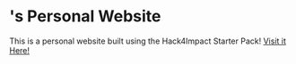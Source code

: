 # <Your Name>'s Personal Website
This is a personal website built using the Hack4Impact Starter Pack!
<You can add any description you want here.>
[Visit it Here!](https://<username>.github.io)